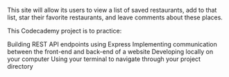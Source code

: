 This site will allow its users to view a list of saved restaurants, add to that list, star their favorite restaurants, and leave comments about these places.

This Codecademy project is to practice:

Building REST API endpoints using Express
Implementing communication between the front-end and back-end of a website
Developing locally on your computer
Using your terminal to navigate through your project directory
